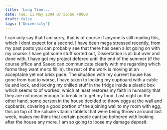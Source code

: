 ```yaml
---
title: 'Long Time...'
date: Tue, 11 May 2004 07:50:56 +0000
draft: false
tags: ['University']
---
```


I can only say that I am sorry, that is of course if anyone is still reading this, which I dont expect for a second. I have been mega stressed recently, from my past posts you can probably see that there has been a lot going on with my course. I have got some stuff sorted out, Dissertation is all but over and done with, I have got my project defered until the end of the summer (if the course office and Saeed can communicate clearly with me regarding which forms they want me to fill in). the rest of the work is moving at an acceptable yet not brisk pace. The situation with my current house has gone from bad to worse, I have taken to locking my cupboard with a cable tie and lock, and locking my chilled stuff in the fridge inside a plastic box which seems to of worked, which at least restores my faith in humanity that they are not mean enough to break in to get my food. Last night on the other hand, some person in the house decided to throw eggs at the wall and cupbards, covering a good portion of the ajoining wall to my room with egg, this on top of the soluale vitamin tablets that were being thrown arround last week, makes me think that certain people cant be bothered with looking after the house any more. I am so going to loose my damage deposit.